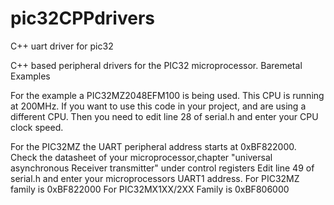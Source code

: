 # pic32CPPdrivers
C++ uart driver for pic32

C++ based peripheral drivers for the PIC32 microprocessor. Baremetal Examples

For the example a PIC32MZ2048EFM100 is being used. This CPU is running at 200MHz. If you want to use this code in your project, and are using a different CPU. Then you need to edit line 28 of serial.h and enter your CPU clock speed.

For the PIC32MZ the UART peripheral address starts at 0xBF822000. Check the datasheet of your microprocessor,chapter "universal asynchronous Receiver transmitter" under control registers Edit line 49 of serial.h and enter your microprocessors UART1 address. For PIC32MZ family is 0xBF822000 For PIC32MX1XX/2XX Family is 0xBF806000
